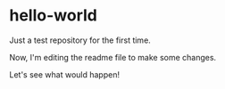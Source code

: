 # hello-world
Just a test repository for the first time.

Now, I'm editing the readme file to make some changes.

Let's see what would happen!

